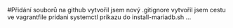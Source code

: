 #Přidání souborů na github
vytvořil jsem nový .gitignore
vytvořil jsem cestu ve vagrantfile
pridani systemctl prikazu do install-mariadb.sh
...